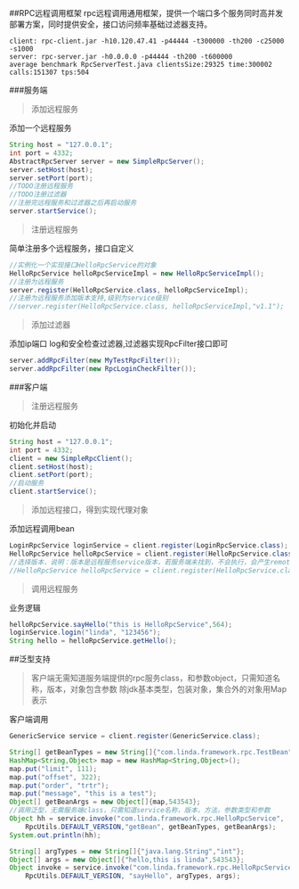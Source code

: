 ##RPC远程调用框架
rpc远程调用通用框架，提供一个端口多个服务同时高并发部署方案，同时提供安全，接口访问频率基础过滤器支持。
```tps
client: rpc-client.jar -h10.120.47.41 -p44444 -t300000 -th200 -c25000 -s1000 
server: rpc-server.jar -h0.0.0.0 -p44444 -th200 -t600000
average benchmark RpcServerTest.java clientsSize:29325 time:300002 calls:151307 tps:504
```

###服务端

>添加远程服务

添加一个远程服务
```java
String host = "127.0.0.1";
int port = 4332;
AbstractRpcServer server = new SimpleRpcServer();
server.setHost(host);
server.setPort(port);
//TODO注册远程服务
//TODO注册过滤器
//注册完远程服务和过滤器之后再启动服务
server.startService();
```

>注册远程服务

简单注册多个远程服务，接口自定义
```java
//实例化一个实现接口HelloRpcService的对象
HelloRpcService helloRpcServiceImpl = new HelloRpcServiceImpl();
//注册为远程服务
server.register(HelloRpcService.class, helloRpcServiceImpl);
//注册为远程服务添加版本支持,级别为service级别
//server.register(HelloRpcService.class, helloRpcServiceImpl,"v1.1");
```

>添加过滤器

添加ip端口 log和安全检查过滤器,过滤器实现RpcFilter接口即可

```java
server.addRpcFilter(new MyTestRpcFilter());
server.addRpcFilter(new RpcLoginCheckFilter());
```

###客户端

>注册远程服务

初始化并启动
```java
String host = "127.0.0.1";
int port = 4332;
client = new SimpleRpcClient();
client.setHost(host);
client.setPort(port);
//启动服务
client.startService();
```

>添加远程接口，得到实现代理对象

添加远程调用bean

```java
LoginRpcService loginService = client.register(LoginRpcService.class);
HelloRpcService helloRpcService = client.register(HelloRpcService.class);
//选择版本，说明：版本是远程服务service版本，若服务端未找到，不会执行，会产生remote Exception
//HelloRpcService helloRpcService = client.register(HelloRpcService.class,"v1.1");
```

>调用远程服务

业务逻辑

```java
helloRpcService.sayHello("this is HelloRpcService",564);
loginService.login("linda", "123456");
String hello = helloRpcService.getHello();
```

##泛型支持

>客户端无需知道服务端提供的rpc服务class，和参数object，只需知道名称，版本，对象包含参数
除jdk基本类型，包装对象，集合外的对象用Map表示

客户端调用

```java
GenericService service = client.register(GenericService.class);

String[] getBeanTypes = new String[]{"com.linda.framework.rpc.TestBean","int"};
HashMap<String,Object> map = new HashMap<String,Object>();
map.put("limit", 111);
map.put("offset", 322);
map.put("order", "trtr");
map.put("message", "this is a test");
Object[] getBeanArgs = new Object[]{map,543543};
//调用泛型，无需服务端class，只需知道service名称，版本，方法，参数类型和参数
Object hh = service.invoke("com.linda.framework.rpc.HelloRpcService", 
	RpcUtils.DEFAULT_VERSION,"getBean", getBeanTypes, getBeanArgs);
System.out.println(hh);

String[] argTypes = new String[]{"java.lang.String","int"};
Object[] args = new Object[]{"hello,this is linda",543543};
Object invoke = service.invoke("com.linda.framework.rpc.HelloRpcService", 
	RpcUtils.DEFAULT_VERSION, "sayHello", argTypes, args);
```